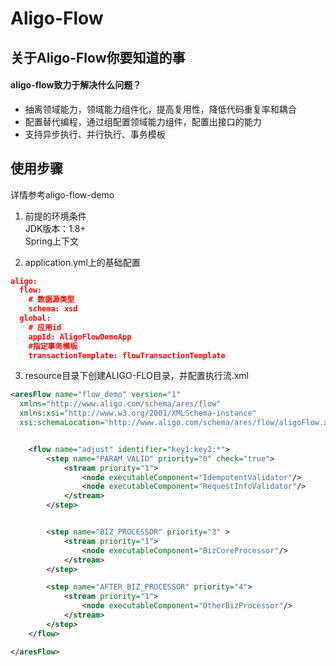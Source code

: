 # Aligo-Flow

## 关于Aligo-Flow你要知道的事
#### aligo-flow致力于解决什么问题？
* 抽离领域能力，领域能力组件化，提高复用性，降低代码重复率和耦合
* 配置替代编程，通过组配置领域能力组件，配置出接口的能力
* 支持异步执行、并行执行、事务模板

## 使用步骤
详情参考aligo-flow-demo 

1. 前提的环境条件  
   JDK版本：1.8+  
   Spring上下文  

2. application.yml上的基础配置
```json 
aligo:
  flow:
    # 数据源类型
    schema: xsd
  global:
    # 应用id
    appId: AligoFlowDemoApp
    #指定事务模板
    transactionTemplate: flowTransactionTemplate
```

3. resource目录下创建ALIGO-FLO目录，并配置执行流.xml
```xml 
<aresFlow name="flow_demo" version="1"
  xmlns="http://www.aligo.com/schema/ares/flow"
  xmlns:xsi="http://www.w3.org/2001/XMLSchema-instance"
  xsi:schemaLocation="http://www.aligo.com/schema/ares/flow/aligoFlow.xsd">


    <flow name="adjust" identifier="key1:key2:*">
        <step name="PARAM_VALID" priority="0" check="true">
            <stream priority="1">
                <node executableComponent="IdempotentValidator"/>
                <node executableComponent="RequestInfoValidator"/>
            </stream>
        </step>


        <step name="BIZ_PROCESSOR" priority="3" >
            <stream priority="1">
                <node executableComponent="BizCoreProcessor"/>
            </stream>
        </step>

        <step name="AFTER_BIZ_PROCESSOR" priority="4">
            <stream priority="1">
                <node executableComponent="OtherBizProcessor"/>
            </stream>
        </step>
    </flow>

</aresFlow>
```


